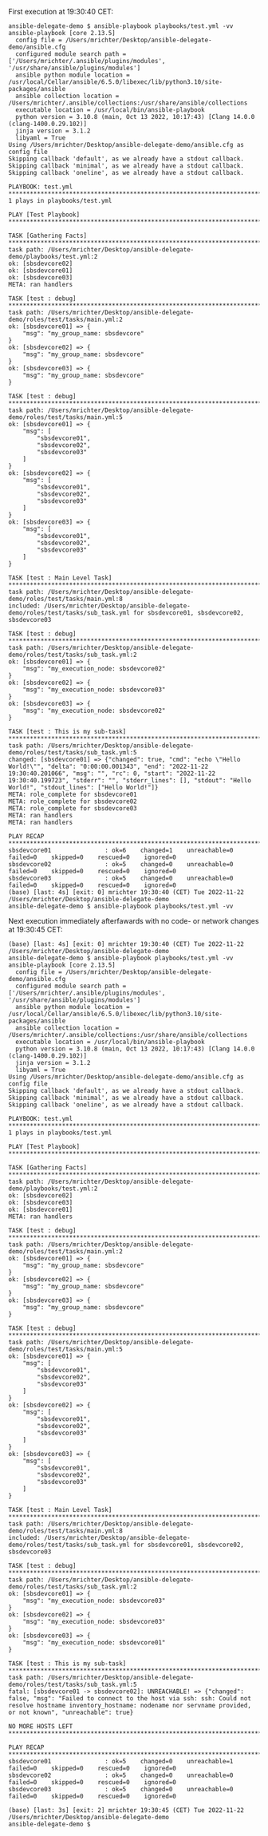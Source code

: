 First execution at 19:30:40 CET:

    ansible-delegate-demo $ ansible-playbook playbooks/test.yml -vv
    ansible-playbook [core 2.13.5]
      config file = /Users/mrichter/Desktop/ansible-delegate-demo/ansible.cfg
      configured module search path = ['/Users/mrichter/.ansible/plugins/modules', '/usr/share/ansible/plugins/modules']
      ansible python module location = /usr/local/Cellar/ansible/6.5.0/libexec/lib/python3.10/site-packages/ansible
      ansible collection location = /Users/mrichter/.ansible/collections:/usr/share/ansible/collections
      executable location = /usr/local/bin/ansible-playbook
      python version = 3.10.8 (main, Oct 13 2022, 10:17:43) [Clang 14.0.0 (clang-1400.0.29.102)]
      jinja version = 3.1.2
      libyaml = True
    Using /Users/mrichter/Desktop/ansible-delegate-demo/ansible.cfg as config file
    Skipping callback 'default', as we already have a stdout callback.
    Skipping callback 'minimal', as we already have a stdout callback.
    Skipping callback 'oneline', as we already have a stdout callback.
    
    PLAYBOOK: test.yml *********************************************************************************************************************************************************************************************************************
    1 plays in playbooks/test.yml
    
    PLAY [Test Playbook] *******************************************************************************************************************************************************************************************************************
    
    TASK [Gathering Facts] *****************************************************************************************************************************************************************************************************************
    task path: /Users/mrichter/Desktop/ansible-delegate-demo/playbooks/test.yml:2
    ok: [sbsdevcore02]
    ok: [sbsdevcore01]
    ok: [sbsdevcore03]
    META: ran handlers
    
    TASK [test : debug] ********************************************************************************************************************************************************************************************************************
    task path: /Users/mrichter/Desktop/ansible-delegate-demo/roles/test/tasks/main.yml:2
    ok: [sbsdevcore01] => {
        "msg": "my_group_name: sbsdevcore"
    }
    ok: [sbsdevcore02] => {
        "msg": "my_group_name: sbsdevcore"
    }
    ok: [sbsdevcore03] => {
        "msg": "my_group_name: sbsdevcore"
    }
    
    TASK [test : debug] ********************************************************************************************************************************************************************************************************************
    task path: /Users/mrichter/Desktop/ansible-delegate-demo/roles/test/tasks/main.yml:5
    ok: [sbsdevcore01] => {
        "msg": [
            "sbsdevcore01",
            "sbsdevcore02",
            "sbsdevcore03"
        ]
    }
    ok: [sbsdevcore02] => {
        "msg": [
            "sbsdevcore01",
            "sbsdevcore02",
            "sbsdevcore03"
        ]
    }
    ok: [sbsdevcore03] => {
        "msg": [
            "sbsdevcore01",
            "sbsdevcore02",
            "sbsdevcore03"
        ]
    }
    
    TASK [test : Main Level Task] **********************************************************************************************************************************************************************************************************
    task path: /Users/mrichter/Desktop/ansible-delegate-demo/roles/test/tasks/main.yml:8
    included: /Users/mrichter/Desktop/ansible-delegate-demo/roles/test/tasks/sub_task.yml for sbsdevcore01, sbsdevcore02, sbsdevcore03
    
    TASK [test : debug] ********************************************************************************************************************************************************************************************************************
    task path: /Users/mrichter/Desktop/ansible-delegate-demo/roles/test/tasks/sub_task.yml:2
    ok: [sbsdevcore01] => {
        "msg": "my_execution_node: sbsdevcore02"
    }
    ok: [sbsdevcore02] => {
        "msg": "my_execution_node: sbsdevcore03"
    }
    ok: [sbsdevcore03] => {
        "msg": "my_execution_node: sbsdevcore02"
    }
    
    TASK [test : This is my sub-task] ******************************************************************************************************************************************************************************************************
    task path: /Users/mrichter/Desktop/ansible-delegate-demo/roles/test/tasks/sub_task.yml:5
    changed: [sbsdevcore01] => {"changed": true, "cmd": "echo \"Hello World!\"", "delta": "0:00:00.001343", "end": "2022-11-22 19:30:40.201066", "msg": "", "rc": 0, "start": "2022-11-22 19:30:40.199723", "stderr": "", "stderr_lines": [], "stdout": "Hello World!", "stdout_lines": ["Hello World!"]}
    META: role_complete for sbsdevcore01
    META: role_complete for sbsdevcore02
    META: role_complete for sbsdevcore03
    META: ran handlers
    META: ran handlers
    
    PLAY RECAP *****************************************************************************************************************************************************************************************************************************
    sbsdevcore01               : ok=6    changed=1    unreachable=0    failed=0    skipped=0    rescued=0    ignored=0   
    sbsdevcore02               : ok=5    changed=0    unreachable=0    failed=0    skipped=0    rescued=0    ignored=0   
    sbsdevcore03               : ok=5    changed=0    unreachable=0    failed=0    skipped=0    rescued=0    ignored=0
    (base) [last: 4s] [exit: 0] mrichter 19:30:40 (CET) Tue 2022-11-22
    /Users/mrichter/Desktop/ansible-delegate-demo
    ansible-delegate-demo $ ansible-playbook playbooks/test.yml -vv

Next execution immediately afterfawards with no code- or network 
changes at 19:30:45 CET:

    (base) [last: 4s] [exit: 0] mrichter 19:30:40 (CET) Tue 2022-11-22
    /Users/mrichter/Desktop/ansible-delegate-demo
    ansible-delegate-demo $ ansible-playbook playbooks/test.yml -vv
    ansible-playbook [core 2.13.5]
      config file = /Users/mrichter/Desktop/ansible-delegate-demo/ansible.cfg
      configured module search path = ['/Users/mrichter/.ansible/plugins/modules', '/usr/share/ansible/plugins/modules']
      ansible python module location = /usr/local/Cellar/ansible/6.5.0/libexec/lib/python3.10/site-packages/ansible
      ansible collection location = /Users/mrichter/.ansible/collections:/usr/share/ansible/collections
      executable location = /usr/local/bin/ansible-playbook
      python version = 3.10.8 (main, Oct 13 2022, 10:17:43) [Clang 14.0.0 (clang-1400.0.29.102)]
      jinja version = 3.1.2
      libyaml = True
    Using /Users/mrichter/Desktop/ansible-delegate-demo/ansible.cfg as config file
    Skipping callback 'default', as we already have a stdout callback.
    Skipping callback 'minimal', as we already have a stdout callback.
    Skipping callback 'oneline', as we already have a stdout callback.
    
    PLAYBOOK: test.yml *********************************************************************************************************************************************************************************************************************
    1 plays in playbooks/test.yml
    
    PLAY [Test Playbook] *******************************************************************************************************************************************************************************************************************
    
    TASK [Gathering Facts] *****************************************************************************************************************************************************************************************************************
    task path: /Users/mrichter/Desktop/ansible-delegate-demo/playbooks/test.yml:2
    ok: [sbsdevcore02]
    ok: [sbsdevcore03]
    ok: [sbsdevcore01]
    META: ran handlers
    
    TASK [test : debug] ********************************************************************************************************************************************************************************************************************
    task path: /Users/mrichter/Desktop/ansible-delegate-demo/roles/test/tasks/main.yml:2
    ok: [sbsdevcore01] => {
        "msg": "my_group_name: sbsdevcore"
    }
    ok: [sbsdevcore02] => {
        "msg": "my_group_name: sbsdevcore"
    }
    ok: [sbsdevcore03] => {
        "msg": "my_group_name: sbsdevcore"
    }
    
    TASK [test : debug] ********************************************************************************************************************************************************************************************************************
    task path: /Users/mrichter/Desktop/ansible-delegate-demo/roles/test/tasks/main.yml:5
    ok: [sbsdevcore01] => {
        "msg": [
            "sbsdevcore01",
            "sbsdevcore02",
            "sbsdevcore03"
        ]
    }
    ok: [sbsdevcore02] => {
        "msg": [
            "sbsdevcore01",
            "sbsdevcore02",
            "sbsdevcore03"
        ]
    }
    ok: [sbsdevcore03] => {
        "msg": [
            "sbsdevcore01",
            "sbsdevcore02",
            "sbsdevcore03"
        ]
    }
    
    TASK [test : Main Level Task] **********************************************************************************************************************************************************************************************************
    task path: /Users/mrichter/Desktop/ansible-delegate-demo/roles/test/tasks/main.yml:8
    included: /Users/mrichter/Desktop/ansible-delegate-demo/roles/test/tasks/sub_task.yml for sbsdevcore01, sbsdevcore02, sbsdevcore03
    
    TASK [test : debug] ********************************************************************************************************************************************************************************************************************
    task path: /Users/mrichter/Desktop/ansible-delegate-demo/roles/test/tasks/sub_task.yml:2
    ok: [sbsdevcore01] => {
        "msg": "my_execution_node: sbsdevcore03"
    }
    ok: [sbsdevcore02] => {
        "msg": "my_execution_node: sbsdevcore03"
    }
    ok: [sbsdevcore03] => {
        "msg": "my_execution_node: sbsdevcore01"
    }
    
    TASK [test : This is my sub-task] ******************************************************************************************************************************************************************************************************
    task path: /Users/mrichter/Desktop/ansible-delegate-demo/roles/test/tasks/sub_task.yml:5
    fatal: [sbsdevcore01 -> sbsdevcore02]: UNREACHABLE! => {"changed": false, "msg": "Failed to connect to the host via ssh: ssh: Could not resolve hostname inventory_hostname: nodename nor servname provided, or not known", "unreachable": true}
    
    NO MORE HOSTS LEFT *********************************************************************************************************************************************************************************************************************
    
    PLAY RECAP *****************************************************************************************************************************************************************************************************************************
    sbsdevcore01               : ok=5    changed=0    unreachable=1    failed=0    skipped=0    rescued=0    ignored=0   
    sbsdevcore02               : ok=5    changed=0    unreachable=0    failed=0    skipped=0    rescued=0    ignored=0   
    sbsdevcore03               : ok=5    changed=0    unreachable=0    failed=0    skipped=0    rescued=0    ignored=0   
    
    (base) [last: 3s] [exit: 2] mrichter 19:30:45 (CET) Tue 2022-11-22
    /Users/mrichter/Desktop/ansible-delegate-demo
    ansible-delegate-demo $ 
